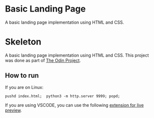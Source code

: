 # Basic Landing Page
A basic landing page implementation using HTML and CSS.

# Skeleton
A basic landing page implementation using HTML and CSS. This project was done as part of [The Odin Project](https://www.theodinproject.com/lessons/foundations-landing-page).

## How to run

If you are on Linux:
```
pushd index.html;  python3 -m http.server 9999; popd;
```
If you are using VSCODE, you can use the following [extension for live preview](https://marketplace.visualstudio.com/items?itemName=ritwickdey.LiveServer).
